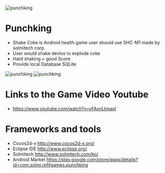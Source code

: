    ![punchking](http://cfile2.uf.tistory.com/image/2125EA4C567BF6C642BCCB)
   
# Punchking

  * Shake Coke is Android health game user should use SHC-M1 made by solmitech corp.
  * User would shake device to explode coke
  * Hard shaking = good Score
  * Provide local Database SQLite
 
   ![punchking](http://cfile23.uf.tistory.com/image/242A344E567BF49C290D87)
   ![punchking](http://cfile23.uf.tistory.com/image/21147847567BF48D1D04A6)

  # Links to the Game Video Youtube
 
  * https://www.youtube.com/watch?v=vFAxnLtmaqI
 
  # Frameworks and tools
 
  * Cocos2d-x http://www.cocos2d-x.org/
  * Eclipse IDE http://www.eclipse.org/
  * Solmitech http://www.solmitech.com/ko/
  * Android Market https://play.google.com/store/apps/details?id=com.solmi.refitgames.punchking
